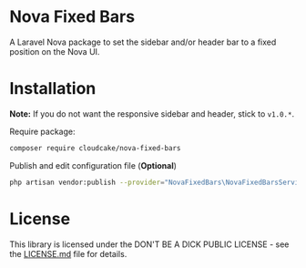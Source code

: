 # Nova Fixed Bars


A Laravel Nova package to set the sidebar and/or header bar to a fixed position on the Nova UI.


# Installation

**Note:** If you do not want the responsive sidebar and header, stick to `v1.0.*`.

Require package:
```bash
composer require cloudcake/nova-fixed-bars
```

Publish and edit configuration file (**Optional**)
```bash
php artisan vendor:publish --provider="NovaFixedBars\NovaFixedBarsServiceProvider" --tag="config"
```

# License
This library is licensed under the DON'T BE A DICK PUBLIC LICENSE - see the [LICENSE.md](LICENSE.md) file for details.
